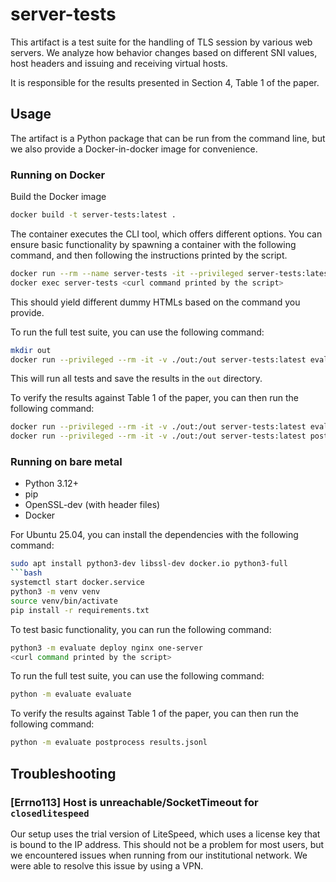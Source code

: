 # server-tests
This artifact is a test suite for the handling of TLS session by various web servers. 
We analyze how behavior changes based on different SNI values, host headers and issuing and receiving virtual hosts. 

It is responsible for the results presented in Section 4, Table 1 of the paper.

## Usage
The artifact is a Python package that can be run from the command line, but we also provide a Docker-in-docker image for convenience.

### Running on Docker
Build the Docker image
```bash
docker build -t server-tests:latest .
```
The container executes the CLI tool, which offers different options.
You can ensure basic functionality by spawning a container with the following command, and then following the instructions printed by the script.
```bash
docker run --rm --name server-tests -it --privileged server-tests:latest deploy nginx one-server
docker exec server-tests <curl command printed by the script>
```
This should yield different dummy HTMLs based on the command you provide.

To run the full test suite, you can use the following command:
```bash
mkdir out
docker run --privileged --rm -it -v ./out:/out server-tests:latest evaluate --outdir out
``` 
This will run all tests and save the results in the `out` directory.

To verify the results against Table 1 of the paper, you can then run the following command:
```bash
docker run --privileged --rm -it -v ./out:/out server-tests:latest evaluate --outdir out
docker run --privileged --rm -it -v ./out:/out server-tests:latest postprocess out/results.jsonl
```

### Running on bare metal
- Python 3.12+
- pip
- OpenSSL-dev (with header files)
- Docker

For Ubuntu 25.04, you can install the dependencies with the following command:
```bash
sudo apt install python3-dev libssl-dev docker.io python3-full 
```bash
systemctl start docker.service
python3 -m venv venv
source venv/bin/activate
pip install -r requirements.txt
```
To test basic functionality, you can run the following command:
```bash
python3 -m evaluate deploy nginx one-server
<curl command printed by the script>
```
To run the full test suite, you can use the following command:
```bash
python -m evaluate evaluate
```
To verify the results against Table 1 of the paper, you can then run the following command:
```bash
python -m evaluate postprocess results.jsonl
```

## Troubleshooting
### [Errno113] Host is unreachable/SocketTimeout for `closedlitespeed`
Our setup uses the trial version of LiteSpeed, which uses a license key that is bound to the IP address.
This should not be a problem for most users, but we encountered issues when running from our institutional network.
We were able to resolve this issue by using a VPN.